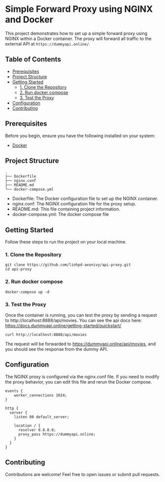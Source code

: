 # Simple Forward Proxy using NGINX and Docker

This project demonstrates how to set up a simple forward proxy using NGINX within a Docker container. The proxy will forward all traffic to the external API at `https://dummyapi.online/`.

## Table of Contents

- [Prerequisites](#prerequisites)
- [Project Structure](#project-structure)
- [Getting Started](#getting-started)
  - [1. Clone the Repository](#1-clone-the-repository)
  - [2. Run docker compose](#2-run-docker-compose)
  - [3. Test the Proxy](#3-test-the-proxy)
- [Configuration](#configuration)
- [Contributing](#contributing)

## Prerequisites

Before you begin, ensure you have the following installed on your system:

- [Docker](https://docs.docker.com/get-docker/)

## Project Structure

```
.
├── Dockerfile
├── nginx.conf
├── README.md
└── docker-compose.yml
```
- Dockerfile: The Docker configuration file to set up the NGINX container.
- nginx.conf: The NGINX configuration file for the proxy setup.
- README.md: This file containing project information.
- docker-compose.yml: The docker compose file

## Getting Started
Follow these steps to run the project on your local machine.
### 1. Clone the Repository
```
git clone https://github.com/linhpd-axonivy/api-proxy.git
cd api-proxy
```
### 2. Run docker compose
```
docker-compose up -d
```
### 3. Test the Proxy
Once the container is running, you can test the proxy by sending a request to http://localhost:8888/api/movies. You can see the api docs here: https://docs.dummyapi.online/getting-started/quickstart/
```
curl http://localhost:8888/api/movies
```
The request will be forwarded to https://dummyapi.online/api/movies, and you should see the response from the dummy API.

## Configuration
The NGINX proxy is configured via the nginx.conf file. If you need to modify the proxy behavior, you can edit this file and rerun the Docker compose.

```
events {
    worker_connections 1024;
}

http {
  server {
    listen 80 default_server;

    location / {
      resolver 8.8.8.8;
      proxy_pass https://dummyapi.online;
    }
  }
}
```

## Contributing
Contributions are welcome! Feel free to open issues or submit pull requests.
